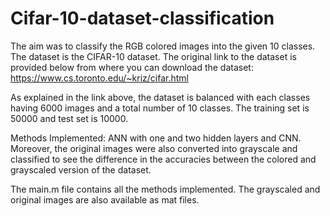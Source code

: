 # Cifar-10-dataset-classification

The aim was to classify the RGB colored images into the given 10 classes. The dataset is the CIFAR-10 dataset. The original link to the dataset is provided below from where you can download the dataset:
https://www.cs.toronto.edu/~kriz/cifar.html

As explained in the link above, the dataset is balanced with each classes having 6000 images and a total number of 10 classes. The training set is 50000 and test set is 10000. 

Methods Implemented: ANN with one and two hidden layers and CNN. Moreover, the original images were also converted into grayscale and classified to see the difference in the accuracies between the colored and grayscaled version of the dataset.

The main.m file contains all the methods implemented. The grayscaled and original images are also available as mat files.
